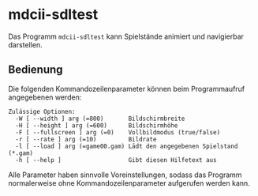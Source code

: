 mdcii-sdltest
=============

Das Programm `mdcii-sdltest` kann Spielstände animiert und navigierbar darstellen.

Bedienung
---------

Die folgenden Kommandozeilenparameter können beim Programmaufruf angegebenen werden:

    Zulässige Optionen:
      -W [ --width ] arg (=800)       Bildschirmbreite
      -H [ --height ] arg (=600)      Bildschirmhöhe
      -F [ --fullscreen ] arg (=0)    Vollbildmodus (true/false)
      -r [ --rate ] arg (=10)         Bildrate
      -l [ --load ] arg (=game00.gam) Lädt den angegebenen Spielstand (*.gam)
      -h [ --help ]                   Gibt diesen Hilfetext aus
    

Alle Parameter haben sinnvolle Voreinstellungen, sodass das Programm normalerweise ohne Kommandozeilenparameter aufgerufen werden kann.
